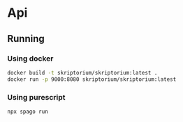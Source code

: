 # Api

## Running

### Using docker 

```bash
docker build -t skriptorium/skriptorium:latest . 
docker run -p 9000:8080 skriptorium/skriptorium:latest
```

### Using purescript

```bash
npx spago run
```
